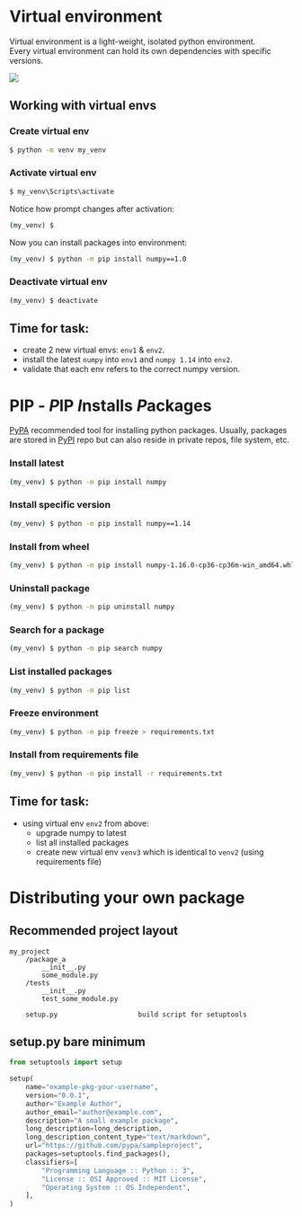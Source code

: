 # Virtual environment
Virtual environment is a light-weight, isolated python environment.  
Every virtual environment can hold its own dependencies with specific versions.  

![](/images/p21-venv.PNG)
## Working with virtual envs
### Create virtual env
```cmd
$ python -m venv my_venv
```
### Activate virtual env
```cmd
$ my_venv\Scripts\activate
```
Notice how prompt changes after activation:
```cmd
(my_venv) $
```
Now you can install packages into environment:
```cmd
(my_venv) $ python -m pip install numpy==1.0
```
### Deactivate virtual env
```cmd
(my_venv) $ deactivate
```
## Time for task:
 - create 2 new virtual envs: ```env1``` & ```env2```.
 - install the latest ```numpy``` into ```env1``` and ```numpy 1.14``` into ```env2```.
 - validate that each env refers to the correct numpy version.
# PIP - *P*IP *I*nstalls *P*ackages
[PyPA](https://www.pypa.io/en/latest/) recommended tool for installing python packages.
Usually, packages are stored in [PyPI](https://pypi.org/) repo but can also reside in private repos, file system, etc.
### Install latest
```bash
(my_venv) $ python -m pip install numpy
```
### Install specific version
```bash
(my_venv) $ python -m pip install numpy==1.14
```
### Install from wheel
```bash
(my_venv) $ python -m pip install numpy-1.16.0-cp36-cp36m-win_amd64.whl
```
### Uninstall package
```bash
(my_venv) $ python -m pip uninstall numpy
```
### Search for a package
```bash
(my_venv) $ python -m pip search numpy
```
### List installed packages
```bash
(my_venv) $ python -m pip list
```
### Freeze environment
```bash
(my_venv) $ python -m pip freeze > requirements.txt
```
### Install from requirements file
```bash
(my_venv) $ python -m pip install -r requirements.txt
```
## Time for task:
 - using virtual env ```env2``` from above:
	 - upgrade numpy to latest
	 - list all installed packages
	 - create new virtual env ```venv3``` which is identical to ```venv2``` (using requirements file)
# Distributing your own package
## Recommended project layout
```
my_project
	/package_a
		__init__.py
		some_module.py
	/tests
		__init__.py
		test_some_module.py
	
	setup.py					build script for setuptools
```
## setup.py bare minimum
```python
from setuptools import setup

setup(
    name="example-pkg-your-username",
    version="0.0.1",
    author="Example Author",
    author_email="author@example.com",
    description="A small example package",
    long_description=long_description,
    long_description_content_type="text/markdown",
    url="https://github.com/pypa/sampleproject",
    packages=setuptools.find_packages(),
    classifiers=[
        "Programming Language :: Python :: 3",
        "License :: OSI Approved :: MIT License",
        "Operating System :: OS Independent",
    ],
)
```
<!--stackedit_data:
eyJoaXN0b3J5IjpbLTc1NjM3OTI1NiwtMTI0MjI5MTUxNywtNT
k0MjMyMjA3LC0xOTkzMDU3Mzk2LC01MzUxNjY0NiwxMTQzNTgz
ODQ5LDc3OTA3OTIxNiwyMTEwNTExNTQ3LC03NjA5NjgwODcsMT
Q1MzU3ODYzNCwtMTEwMjQ0ODk3NSwxOTQyMDQwOTQ5XX0=
-->